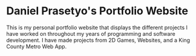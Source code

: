 # Daniel Prasetyo's Portfolio Website

This is my personal portfolio website that displays the different projects I have worked on throughout my years of programming and software development. 
I have made projects from 2D Games, Websites, and a King County Metro Web App.
